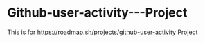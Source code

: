# Github-user-activity---Project

This is for https://roadmap.sh/projects/github-user-activity Project
